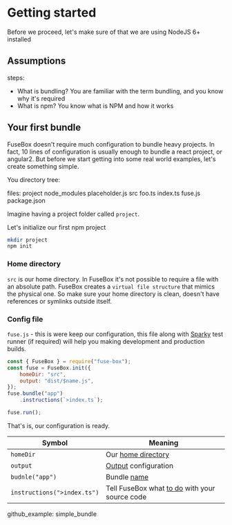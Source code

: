 # Getting started

Before we proceed, let's make sure of that we are using NodeJS 6+ installed

## Assumptions
steps:
 * What is bundling?
   You are familiar with the term bundling, and you know why it's required
 * What is npm?
   You know what is NPM and how it works
 
## Your first bundle

FuseBox doesn't require much configuration to bundle heavy projects. In fact, 10 lines of configuration is usually enough to bundle a react project, or angular2. But before we start getting into some real world examples, let's create something simple.

You directory tree:


files:
project
 node_modules
  placeholder.js
 src
  foo.ts
  index.ts
 fuse.js
 package.json

 Imagine having a project folder called `project`. 

Let's initialize our first npm project

 ```bash
 mkdir project
 npm init
 ```

### Home directory

`src` is our home directory. In FuseBox it's not possible to require a file with an absolute path. FuseBox creates a `virtual file structure` that mimics the physical one. So make sure your home directory is clean, doesn't have references or symlinks outside itself.

### Config file

`fuse.js` - this is were keep our configuration, this file along with [Sparky](/page/sparky) test runner (if required) will help you making development and production builds.


```js
const { FuseBox } = require("fuse-box");
const fuse = FuseBox.init({
    homeDir: "src",
    output: "dist/$name.js",
});
fuse.bundle("app")
    .instructions(`>index.ts`);

fuse.run();
```

That's is, our configuration is ready.


| Symbol | Meaning |
| ------------- | ------------- |
| ` homeDir `   | Our [home directory](/page/configuration#home-directory)  |
| ` output `   | [Output](/page/configuration#output) configuration  |
| ` budnle("app") `   | Bundle [name](/page/bundle#creating-a-bundle)  |
| ` instructions(">index.ts") `   | Tell FuseBox what [to do](/page/bundle#arithmetic-instructions) with your source code |


github_example: simple_bundle

 